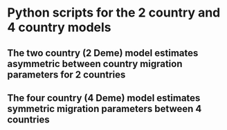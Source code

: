# Python scripts for the 2 country and 4 country models 
## The two country (2 Deme) model estimates asymmetric between country migration parameters for 2 countries
## The four country (4 Deme) model estimates symmetric migration parameters between 4 countries
